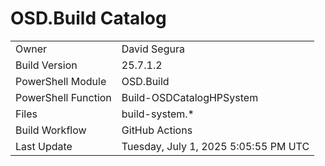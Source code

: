 ﻿# OSD.Build Catalog

| | |
|-|-|
| Owner | David Segura |
| Build Version | 25.7.1.2 |
| PowerShell Module | OSD.Build |
| PowerShell Function | Build-OSDCatalogHPSystem |
| Files | build-system.* |
| Build Workflow | GitHub Actions |
| Last Update | Tuesday, July 1, 2025 5:05:55 PM UTC |
